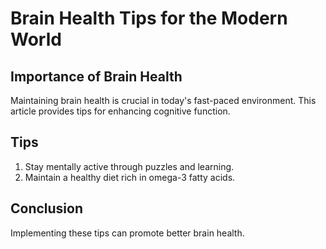 # Brain Health Tips for the Modern World

## Importance of Brain Health
Maintaining brain health is crucial in today's fast-paced environment. This article provides tips for enhancing cognitive function.

## Tips
1. Stay mentally active through puzzles and learning.
2. Maintain a healthy diet rich in omega-3 fatty acids.

## Conclusion
Implementing these tips can promote better brain health.